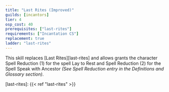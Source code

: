 ```yaml
---
title: "Last Rites (Improved)"
guilds: [incantors]
tier: 4
osp_cost: 40
prerequisites: ["last-rites"]
requirements: ["Incantation CS"]
replacement: true
ladder: "last-rites"
---
```

This skill replaces [Last Rites][last-rites] and allows grants the character Spell Reduction (1) for the spell Lay to Rest and Spell Reduction (2) for the Spell Speak with Ancestor _(See Spell Reduction entry in the Definitions and Glossary section)_.

[last-rites]: {{< ref "last-rites" >}}